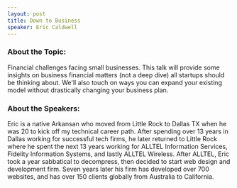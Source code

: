 ```yaml
---
layout: post
title: Down to Business
speaker: Eric Caldwell
---
```


### About the Topic: 
Financial challenges facing small businesses. This talk will provide some insights on business financial matters (not a deep dive) all startups should be thinking about. We'll also touch on ways you can expand your existing model without drastically changing your business plan.

### About the Speakers:
Eric is a native Arkansan who moved from Little Rock to Dallas TX when he was 20 to kick off my technical career path. After spending over 13 years in Dallas working for successful tech firms, he later returned to Little Rock where he spent the next 13 years working for ALLTEL Information Services, Fidelity Information Systems, and lastly ALLTEL Wireless. After ALLTEL, Eric took a year sabbatical to decompress, then decided to start web design and development firm. Seven years later his firm has developed over 700 websites, and has over 150 clients globally from Australia to California.